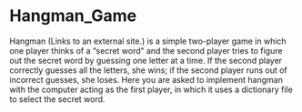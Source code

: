# Hangman_Game
Hangman (Links to an external site.) is a simple two-player game in which one player thinks of a “secret word” and the second player tries to figure out the secret word by guessing one letter at a time. If the second player correctly guesses all the letters, she wins; if the second player runs out of incorrect guesses, she loses.
Here you are asked to implement hangman with the computer acting as the first player, in which it uses a dictionary file to select the secret word.

